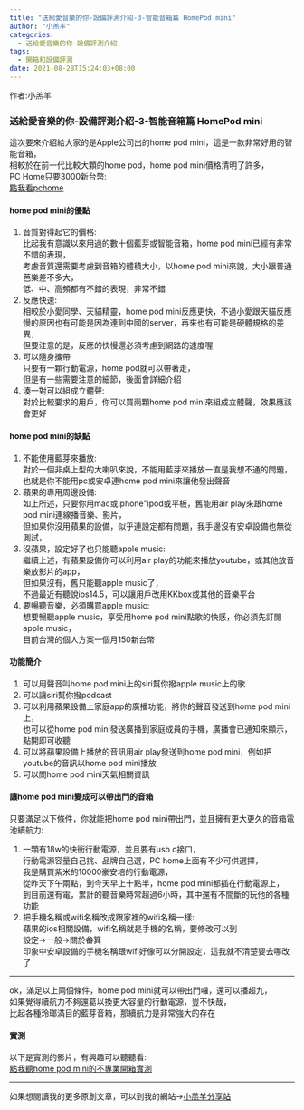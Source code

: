 ```yaml
---  
title: "送給愛音樂的你-設備評測介紹-3-智能音箱篇 HomePod mini"  
author: "小羔羊"  
categories: 
  - 送給愛音樂的你-設備評測介紹
tags: 
  - 開箱和設備評測  
date: 2021-08-28T15:24:03+08:00  
---  
```

  
  作者:小羔羊  
    
  
### 送給愛音樂的你-設備評測介紹-3-智能音箱篇 HomePod mini  
  
這次要來介紹給大家的是Apple公司出的home pod mini，這是一款非常好用的智能音箱，  
相較於在前一代比較大顆的home pod，home pod mini價格清明了許多，  
PC Home只要3000新台幣:  
[點我看pchome](https://ecshweb.pchome.com.tw/search/v3.3/?q=home%20pod%20mini)  
  
#### home pod mini的優點  
  
1. 音質對得起它的價格:  
比起我有意識以來用過的數十個藍芽或智能音箱，home pod mini已經有非常不錯的表現，  
考慮音質還需要考慮到音箱的體積大小，以home pod mini來說，大小跟普通芭樂差不多大，  
低、中、高頻都有不錯的表現，非常不錯  
1. 反應快速:  
相較於小愛同學、天貓精靈，home pod mini反應更快，不過小愛跟天貓反應慢的原因也有可能是因為連到中國的server，再來也有可能是硬體規格的差異，  
但要注意的是，反應的快慢還必須考慮到網路的速度喔  
1. 可以隨身攜帶  
只要有一顆行動電源，home pod就可以帶著走，  
但是有一些需要注意的細節，後面會詳細介紹  
1. 湊一對可以組成立體聲:  
對於比較要求的用戶，你可以買兩顆home pod mini來組成立體聲，效果應該會更好  
  
  
#### home pod mini的缺點  
  
  
1. 不能使用藍芽來播放:  
對於一個非桌上型的大喇叭來說，不能用藍芽來播放一直是我想不通的問題，  
也就是你不能用pc或安卓連home pod mini來讓他發出聲音  
1. 蘋果的專用周邊設備:  
如上所述，只要你用mac或iphone"ipod或平板，舊能用air play來跟home pod mini連線播音樂、影片，  
但如果你沒用蘋果的設備，似乎連設定都有問題，我手邊沒有安卓設備也無從測試，  
1. 沒蘋果，設定好了也只能聽apple music:  
繼續上述，有蘋果設備你可以利用air play的功能來播放youtube，或其他放音樂放影片的app，  
但如果沒有，舊只能聽apple music了，  
不過最近有聽說ios14.5，可以讓用戶改用KKbox或其他的音樂平台  
1. 要暢聽音樂，必須購買apple music:  
想要暢聽apple music，享受用home pod mini點歌的快感，你必須先訂閱apple music，  
目前台灣的個人方案一個月150新台幣  
  
  
#### 功能簡介  
  
  
1. 可以用聲音叫home pod mini上的siri幫你撥apple music上的歌  
1. 可以讓siri幫你撥podcast  
1. 可以利用蘋果設備上家庭app的廣播功能，將你的聲音發送到home pod mini上，  
也可以從home pod mini發送廣播到家庭成員的手機，廣播會已通知來顯示，點開即可收聽  
1. 可以將蘋果設備上播放的音訊用air play發送到home pod mini，例如把youtube的音訊以home pod mini播放  
1. 可以問home pod mini天氣相關資訊  
  
  
  
#### 讓home pod mini變成可以帶出門的音箱  
  
只要滿足以下條件，你就能把home pod mini帶出門，並且擁有更大更久的音箱電池續航力:  
  
1. 一顆有18w的快衝行動電源，並且要有usb c接口，  
行動電源容量自己挑、品牌自己選，PC home上面有不少可供選擇，  
我是購買紫米的10000豪安培的行動電源，  
從昨天下午兩點，到今天早上十點半，home pod mini都插在行動電源上，  
到目前還有電，累計的聽音樂時常超過6小時，其中還有不間斷的玩他的各種功能  
1. 把手機名稱或wifi名稱改成跟家裡的wifi名稱一樣:  
蘋果的ios相關設備，wifi名稱就是手機的名稱，要修改可以到  
設定→一般→關於畚箕  
印象中安卓設備的手機名稱跟wifi好像可以分開設定，這我就不清楚要去哪改了  
  
---  
  
ok，滿足以上兩個條件，home pod mini就可以帶出門囉，還可以播超九，  
如果覺得續航力不夠還葛以換更大容量的行動電源，豈不快哉，  
比起各種玲瑯滿目的藍芽音箱，那續航力是非常強大的存在  
  
#### 實測  
  
以下是實測的影片，有興趣可以聽聽看:  
[點我聽home pod mini的不專業開箱實測](https://youtu.be/5h9Ur35kWrM)  

---

如果想閱讀我的更多原創文章，可以到我的網站→[小羔羊分享站](https://lamb.tw/)